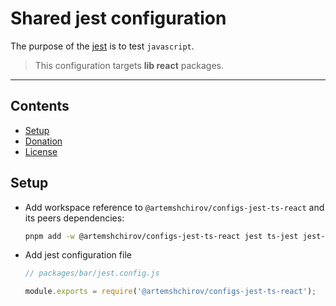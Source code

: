 # Shared jest configuration

The purpose of the [jest](https://jestjs.io/) is to test `javascript`.

> This configuration targets **lib react** packages.

---

## Contents

- [Setup](#setup)
- [Donation](#donation)
- [License](#license)

## Setup

- Add workspace reference to `@artemshchirov/configs-jest-ts-react` and its peers dependencies:

  ```sh
  pnpm add -w @artemshchirov/configs-jest-ts-react jest ts-jest jest-environment-jsdom @testing-library/react
  ```

- Add jest configuration file

  ```js
  // packages/bar/jest.config.js

  module.exports = require('@artemshchirov/configs-jest-ts-react');
  ```
